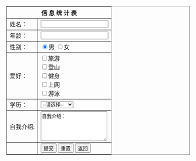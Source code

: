 


<!DOCTYPE html>
<html>
 <head>
  <meta charset="utf-8" />
  <title>作业1</title>
 </head>
 <body>
 </body>
</html>
<html>
 <table border="1">
  <tr>
   <th colspan="2">信 息 统 计 表</th>
  </tr>
  <tr>
   <td>姓名：</td>
   <td><input type="text" /></td>
  </tr>
  <tr>
   <td>年龄：</td>
   <td><input type="text" /></td>
  </tr>
  <tr>
   <td>性别：</td>
   <td>
    <input name="sex" type="radio" checked />男
    <input name="sex" type="radio" />女
   </td>
  </tr>
  <tr>
   <td>爱好：</td>
   <td>
    <input type="checkbox" value="sleep" name="hobby" />旅游
    <br>
    <input type="checkbox" name="hobby" />登山
    <br>
    <input type="checkbox" name="hobby" />健身
    <br>
    <input type="checkbox" name="hobby" />上网
    <br>
    <input type="checkbox" name="hobby" />游泳
   </td>
  </tr>
  <tr>
   <td>学历：</td>
   <td><select>
     <option value="">--请选择--</option>
     <option value="1">专科</option>
     <option value="2">本科</option>
     <option value="3">硕士</option>
     <option value="4">博士及以上</option>
    </select></td>
  </tr>
  <tr>
   <td>自我介绍:</td>
   <td><textarea cols="20" rows="5">自我介绍：</textarea></td>
  </tr>
  <td></td>
  <td><input type="submit" value="提交">
   <input type="reset" value="重置">
   <input type="button" value="返回"></td>
  </tr>
  <tr>
 </table>
 </body>
</html>
